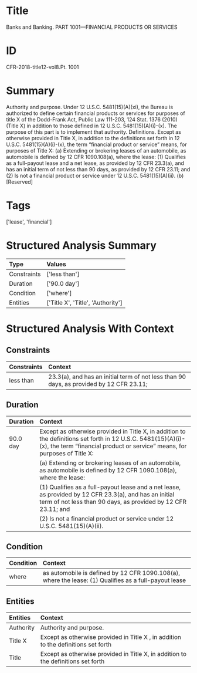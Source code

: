 # Title

 Banks and Banking. PART 1001—FINANCIAL PRODUCTS OR SERVICES


# ID

 CFR-2018-title12-vol8.Pt. 1001


# Summary

Authority and purpose.
Under 12 U.S.C. 5481(15)(A)(xi), the Bureau is authorized to define certain financial products or services for purposes of title X of the Dodd-Frank Act, Public Law 111-203, 124 Stat.
1376 (2010) (Title X) in addition to those defined in 12 U.S.C. 5481(15)(A)(i)-(x).
The purpose of this part is to implement that authority.
Definitions.
Except as otherwise provided in Title X, in addition to the definitions set forth in 12 U.S.C. 5481(15)(A)(i)-(x), the term &#8220;financial product or service&#8221; means, for purposes of Title X:
(a) Extending or brokering leases of an automobile, as automobile is defined by 12 CFR 1090.108(a), where the lease:
(1) Qualifies as a full-payout lease and a net lease, as provided by 12 CFR 23.3(a), and has an initial term of not less than 90 days, as provided by 12 CFR 23.11; and
(2) Is not a financial product or service under 12 U.S.C. 5481(15)(A)(ii).
(b) [Reserved]


# Tags

['lease', 'financial']


# Structured Analysis Summary

| Type        | Values                            |
|:------------|:----------------------------------|
| Constraints | ['less than']                     |
| Duration    | ['90.0 day']                      |
| Condition   | ['where']                         |
| Entities    | ['Title X', 'Title', 'Authority'] |


# Structured Analysis With Context

 


## Constraints

| Constraints   | Context                                                                                 |
|:--------------|:----------------------------------------------------------------------------------------|
| less than     | 23.3(a), and has an initial term of not less than 90 days, as provided by 12 CFR 23.11; |


## Duration

| Duration   | Context                                                                                                                                                                                                |
|:-----------|:-------------------------------------------------------------------------------------------------------------------------------------------------------------------------------------------------------|
| 90.0 day   | Except as otherwise provided in Title X, in addition to the definitions set forth in 12 U.S.C. 5481(15)(A)(i)-(x), the term &#8220;financial product or service&#8221; means, for purposes of Title X: |
|            |           (a) Extending or brokering leases of an automobile, as automobile is defined by 12 CFR 1090.108(a), where the lease:                                                                         |
|            |           (1) Qualifies as a full-payout lease and a net lease, as provided by 12 CFR 23.3(a), and has an initial term of not less than 90 days, as provided by 12 CFR 23.11; and                      |
|            |           (2) Is not a financial product or service under 12 U.S.C. 5481(15)(A)(ii).                                                                                                                   |


## Condition

| Condition   | Context                                                                                               |
|:------------|:------------------------------------------------------------------------------------------------------|
| where       | as automobile is defined by 12 CFR 1090.108(a), where the lease: (1) Qualifies as a full-payout lease |


## Entities

| Entities   | Context                                                                             |
|:-----------|:------------------------------------------------------------------------------------|
| Authority  | Authority  and purpose.                                                             |
| Title X    | Except as otherwise provided in  Title X , in addition to the definitions set forth |
| Title      | Except as otherwise provided in  Title X, in addition to the definitions set forth  |


